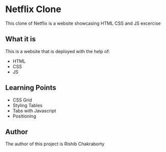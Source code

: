 # Netflix Clone

This clone of Netflix is a website showcasing HTML CSS and JS excercise

## What it is

This is a website that is deployed with the help of:

- HTML
- CSS
- JS

## Learning Points

- CSS Grid
- Styling Tables
- Tabs with Javascript
- Positioning

## Author

The author of this project is Rishib Chakraborty